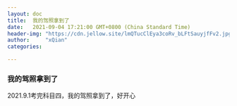 ```yaml
---
layout: doc
title:  我的驾照拿到了
date:   2021-09-04 17:21:00 GMT+0800 (China Standard Time)
header-img: "https://cdn.jellow.site/lmQTucClEya3coRv_bLFtSauyjfFv2.jpg?imageMogr2/auto-orient/thumbnail/15000000@%7Cwatermark/3/image/aHR0cHM6Ly93YXRlcm1hcmsuamVsbG93LmNsdWIvP3RleHQ9JUU1JThEJUIzJUU1JTg4JUJCJTIwJTQwJUU4JTkyJUI5JUU4JTkxJUFEJUU0JUJCJThFJUU5JUEzJThFJmhlaWdodD0xODk=/gravity/SouthEast/dx/10/dy/10"
author:     "xQian"
categories: 

---
```


### 我的驾照拿到了

2021.9.1考完科目四，我的驾照拿到了，好开心
    